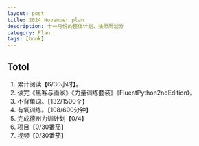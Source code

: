 ```yaml
---
layout: post
title: 2024 November plan
description: 十一月份的整体计划，按照周划分
category: Plan
tags: [book]
---
```


## Totol

1. 累计阅读【6/30小时】。
2. 读完《黑客与画家》《力量训练套装》《FluentPython2ndEdition》。
3. 不背单词。【132/1500个】
4. 有氧训练。【108/600分钟】
5. 完成德州力训计划【0/4】
6. 项目【0/30番茄】
7. 视频【0/30番茄】
